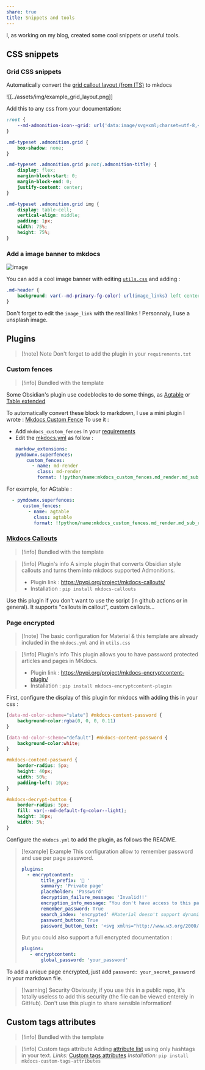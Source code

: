 ```yaml
---
share: true
title: Snippets and tools
---
```


I, as working on my blog, created some cool snippets or useful tools.

## CSS snippets
### Grid CSS snippets

Automatically convert the [grid callout layout (from ITS)](https://github.com/SlRvb/Obsidian--ITS-Theme/blob/main/S%20-%20Callouts.css) to mkdocs

![[../assets/img/example_grid_layout.png]]

Add this to any css from your documentation: 

```css
:root {
    --md-admonition-icon--grid: url('data:image/svg+xml;charset=utf-8,<svg xmlns="http://www.w3.org/2000/svg" viewBox="0 0 640 512"><path d="M352 432c0 8.836-7.164 16-16 16H176c-8.838 0-16-7.164-16-16V128H48c-26.51 0-48 21.5-48 48v288c0 26.51 21.49 48 48 48h416c26.51 0 48-21.49 48-48v-80H352v48zm-248 7c0 4.969-4.031 9-9 9H65c-4.969 0-9-4.031-9-9v-30c0-4.969 4.031-9 9-9h30c4.969 0 9 4.031 9 9v30zm0-104c0 4.969-4.031 9-9 9H65c-4.969 0-9-4.031-9-9v-30c0-4.969 4.031-9 9-9h30c4.969 0 9 4.031 9 9v30zm0-104c0 4.969-4.031 9-9 9H65c-4.969 0-9-4.031-9-9v-30c0-5 4.03-9 9-9h30c4.969 0 9 4.031 9 9v30zm304 178c0-4.969 4.031-9 9-9h30c4.969 0 9 4.031 9 9v30c0 4.969-4.031 9-9 9h-30c-4.969 0-9-4.031-9-9v-30zM591.1 0h-352c-25.6 0-48 21.49-48 48v256c0 26.51 21.49 48 48 48h352c26.51 0 48-21.49 48-48V48c.9-26.51-20.6-48-48-48zm-288 64c17.68 0 32 14.33 32 32s-14.32 32-32 32c-16.8 0-32-14.3-32-32s15.2-32 32-32zm271 215.6c-2.8 5.2-8.2 8.4-14.1 8.4H271.1c-6 0-10.6-3.4-13.4-8.7-2.7-5.4-2.2-11.9 1.4-16.7l70-96c3-4.2 7.8-6.6 12-6.6 5.11 0 9.914 2.441 12.93 6.574l22.35 30.66 62.74-94.11C442.1 98.67 447.1 96 453.3 96c5.348 0 10.34 2.672 13.31 7.125l106.7 160c3.29 4.875 3.59 11.175.79 16.475z"/></svg>');
}

.md-typeset .admonition.grid {
    box-shadow: none;
}

.md-typeset .admonition.grid p:not(.admonition-title) {
    display: flex;
    margin-block-start: 0;
    margin-block-end: 0;
    justify-content: center;
}

.md-typeset .admonition.grid img {
    display: table-cell;
    vertical-align: middle;
    padding: 1px;
    width: 75%;
    height: 75%;
}
```

### Add a image banner to mkdocs

![image](https://user-images.githubusercontent.com/30244939/163732766-d08b102f-508b-496e-a99f-68f865b2080b.png)

You can add a cool image banner with editing [`utils.css`](https://github.com/ObsidianPublisher/publisher-template-gh-pages/blob/main/docs/assets/css/utils.css) and adding :
```css
.md-header {
    background: var(--md-primary-fg-color) url(image_links) left center/cover no-repeat;
}
```
Don't forget to edit the `image_link` with the real links ! Personnaly, I use a unsplash image.

## Plugins

> [!note] Note
> Don't forget to add the plugin in your `requirements.txt`

### Custom fences
> [!info] Bundled with the template

Some Obsidian's plugin use codeblocks to do some things, as [Agtable](https://github.com/windily-cloud/obsidian-AGtable) or [Table extended](https://github.com/aidenlx/table-extended)

To automatically convert these block to markdown, I use a mini plugin I wrote : [Mkdocs Custom Fence](https://github.com/lisandra-dev/mkdocs_custom_fences)
To use it :
- Add `mkdocs_custom_fences` in your [requirements](https://github.com/ObsidianPublisher/publisher-template-gh-pages/blob/main/requirements.txt)
- Edit the [mkdocs.yml](https://github.com/ObsidianPublisher/publisher-template-gh-pages/blob/d7b7d43ff237c09e0cbf160889dcdac4b9459dfd/mkdocs.yml#L70) as follow : 
  ```yml
  markdow_extensions:
  pymdownx.superfences:
      custom_fences:
        - name: md-render
          class: md-render
          format: !!python/name:mkdocs_custom_fences.md_render.md_sub_render
  ```

For example, for AGtable : 
```yml
  - pymdownx.superfences:
      custom_fences:
        - name: agtable
          class: agtable
          format: !!python/name:mkdocs_custom_fences.md_render.md_sub_render
```


### [Mkdocs Callouts](https://pypi.org/project/mkdocs-callouts/)

> [!info] Bundled with the template

> [!info] Plugin's info
> A simple plugin that converts Obsidian style callouts and turns them into mkdocs supported Admonitions.
> - Plugin link : https://pypi.org/project/mkdocs-callouts/
> - Installation : `pip install mkdocs-callouts`

Use this plugin if you don't want to use the script (in github actions or in general). It supports "callouts in callout", custom callouts... 

### Page encrypted 

> [!note] The basic configuration for Material & this template are already included in the `mkdocs.yml` and in `utils.css`

> [!info] Plugin's info
> This plugin allows you to have password protected articles and pages in MKdocs.
> - Plugin link : https://pypi.org/project/mkdocs-encryptcontent-plugin/
> - Installation : `pip install mkdocs-encryptcontent-plugin`

First, configure the display of this plugin for mkdocs with adding this in your css :

```css
[data-md-color-scheme="slate"] #mkdocs-content-password {
    background-color:rgba(0, 0, 0, 0.11)
}

[data-md-color-scheme="default"] #mkdocs-content-password {
    background-color:white;
}

#mkdocs-content-password {
    border-radius: 5px;
    height: 40px;
    width: 50%;
    padding-left: 10px;
}

#mkdocs-decrypt-button {
    border-radius: 5px;
    fill: var(--md-default-fg-color--light);
    height: 30px;
    width: 5%;
}
```

Configure the `mkdocs.yml` to add the plugin, as follows the README.

> [!example] Example
> This configuration allow to remember password and use per page password. 
> ```yml
> plugins:
> 	- encryptcontent:
> 	     title_prefix: '🔐 '
> 	     summary: 'Private page'
> 	     placeholder: 'Password'
> 	     decryption_failure_message: 'Invalid!!'
> 	     encryption_info_message: "You don't have access to this page without password"
> 	     remember_password: True
> 	     search_index: 'encrypted' #Material doesn't support dynamicaly encryption search
> 	     password_button: True
> 	     password_button_text: '<svg xmlns="http://www.w3.org/2000/svg" viewBox="0 0 512 512" height="1em" width="1em"><!--! Font Awesome Pro 6.1.1 by @fontawesome - https://fontawesome.com License - https://fontawesome.com/license (Commercial License) Copyright 2022 Fonticons, Inc. --><path d="M416 32h-64c-17.67 0-32 14.33-32 32s14.33 32 32 32h64c17.67 0 32 14.33 32 32v256c0 17.67-14.33 32-32 32h-64c-17.67 0-32 14.33-32 32s14.33 32 32 32h64c53.02 0 96-42.98 96-96V128C512 74.98 469 32 416 32zM342.6 233.4l-128-128c-12.51-12.51-32.76-12.49-45.25 0c-12.5 12.5-12.5 32.75 0 45.25L242.8 224H32C14.31 224 0 238.3 0 256s14.31 32 32 32h210.8l-73.38 73.38c-12.5 12.5-12.5 32.75 0 45.25s32.75 12.5 45.25 0l128-128C355.1 266.1 355.1 245.9 342.6 233.4z"/></svg>'
> ```
> But you could also support a full encrypted documentation : 
> ```yml
> plugins:
>    - encryptcontent:
>        global_password: 'your_password'
> 
>```

To add a unique page encrypted, just add `password: your_secret_password` in your markdown file.

> [!warning] Security
> Obviously, if you use this in a public repo, it's totally useless to add this security (the file can be viewed enterely in GitHub). Don't use this plugin to share sensible information!

## Custom tags attributes
> [!info] Bundled with the template

> [!info] Custom tags attribute
> Adding [attribute list](https://python-markdown.github.io/extensions/attr_list/) using only hashtags in your text.
> *Links:* [Custom tags attributes](https://pypi.org/project/mkdocs-custom-tags-attributes/)
> *Installation:* `pip install mkdocs-custom-tags-attributes`

